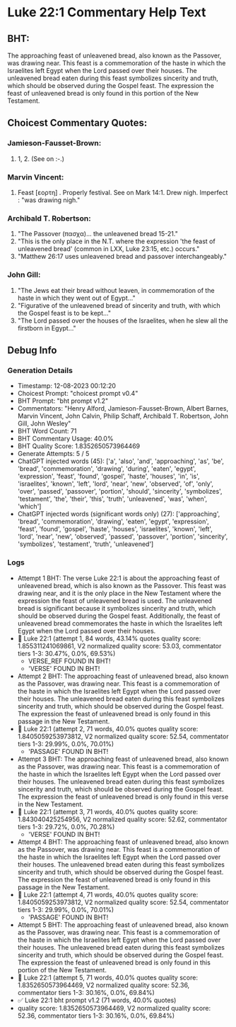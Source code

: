 # Luke 22:1 Commentary Help Text

## BHT:
The approaching feast of unleavened bread, also known as the Passover, was drawing near. This feast is a commemoration of the haste in which the Israelites left Egypt when the Lord passed over their houses. The unleavened bread eaten during this feast symbolizes sincerity and truth, which should be observed during the Gospel feast. The expression the feast of unleavened bread is only found in this portion of the New Testament.

## Choicest Commentary Quotes:
### Jamieson-Fausset-Brown:
1. 1, 2. (See on :-.)


### Marvin Vincent:
1. Feast [εορτη] . Properly festival. See on Mark 14:1. 
Drew nigh. Imperfect : "was drawing nigh."


### Archibald T. Robertson:
1. "The Passover (πασχα)... the unleavened bread 15-21." 
2. "This is the only place in the N.T. where the expression 'the feast of unleavened bread' (common in LXX, Luke 23:15, etc.) occurs."
3. "Matthew 26:17 uses unleavened bread and passover interchangeably."

### John Gill:
1. "The Jews eat their bread without leaven, in commemoration of the haste in which they went out of Egypt..." 
2. "Figurative of the unleavened bread of sincerity and truth, with which the Gospel feast is to be kept..."
3. "The Lord passed over the houses of the Israelites, when he slew all the firstborn in Egypt..."


## Debug Info
### Generation Details
- Timestamp: 12-08-2023 00:12:20
- Choicest Prompt: "choicest prompt v0.4"
- BHT Prompt: "bht prompt v1.2"
- Commentators: "Henry Alford, Jamieson-Fausset-Brown, Albert Barnes, Marvin Vincent, John Calvin, Philip Schaff, Archibald T. Robertson, John Gill, John Wesley"
- BHT Word Count: 71
- BHT Commentary Usage: 40.0%
- BHT Quality Score: 1.8352650573964469
- Generate Attempts: 5 / 5
- ChatGPT injected words (45):
	['a', 'also', 'and', 'approaching', 'as', 'be', 'bread', 'commemoration', 'drawing', 'during', 'eaten', 'egypt', 'expression', 'feast', 'found', 'gospel', 'haste', 'houses', 'in', 'is', 'israelites', 'known', 'left', 'lord', 'near', 'new', 'observed', 'of', 'only', 'over', 'passed', 'passover', 'portion', 'should', 'sincerity', 'symbolizes', 'testament', 'the', 'their', 'this', 'truth', 'unleavened', 'was', 'when', 'which']
- ChatGPT injected words (significant words only) (27):
	['approaching', 'bread', 'commemoration', 'drawing', 'eaten', 'egypt', 'expression', 'feast', 'found', 'gospel', 'haste', 'houses', 'israelites', 'known', 'left', 'lord', 'near', 'new', 'observed', 'passed', 'passover', 'portion', 'sincerity', 'symbolizes', 'testament', 'truth', 'unleavened']

### Logs
- Attempt 1 BHT: The verse Luke 22:1 is about the approaching feast of unleavened bread, which is also known as the Passover. This feast was drawing near, and it is the only place in the New Testament where the expression the feast of unleavened bread is used. The unleavened bread is significant because it symbolizes sincerity and truth, which should be observed during the Gospel feast. Additionally, the feast of unleavened bread commemorates the haste in which the Israelites left Egypt when the Lord passed over their houses.
- 🔄 Luke 22:1 (attempt 1, 84 words, 43.14% quotes quality score: 1.855311241069861, V2 normalized quality score: 53.03, commentator tiers 1-3: 30.47%, 0.0%, 69.53%) 
	- VERSE_REF FOUND IN BHT! 
	- 'VERSE' FOUND IN BHT!
- Attempt 2 BHT: The approaching feast of unleavened bread, also known as the Passover, was drawing near. This feast is a commemoration of the haste in which the Israelites left Egypt when the Lord passed over their houses. The unleavened bread eaten during this feast symbolizes sincerity and truth, which should be observed during the Gospel feast. The expression the feast of unleavened bread is only found in this passage in the New Testament.
- 🔄 Luke 22:1 (attempt 2, 71 words, 40.0% quotes quality score: 1.8405059253973812, V2 normalized quality score: 52.54, commentator tiers 1-3: 29.99%, 0.0%, 70.01%) 
	- 'PASSAGE' FOUND IN BHT!
- Attempt 3 BHT: The approaching feast of unleavened bread, also known as the Passover, was drawing near. This feast is a commemoration of the haste in which the Israelites left Egypt when the Lord passed over their houses. The unleavened bread eaten during this feast symbolizes sincerity and truth, which should be observed during the Gospel feast. The expression the feast of unleavened bread is only found in this verse in the New Testament.
- 🔄 Luke 22:1 (attempt 3, 71 words, 40.0% quotes quality score: 1.843040425254956, V2 normalized quality score: 52.62, commentator tiers 1-3: 29.72%, 0.0%, 70.28%) 
	- 'VERSE' FOUND IN BHT!
- Attempt 4 BHT: The approaching feast of unleavened bread, also known as the Passover, was drawing near. This feast is a commemoration of the haste in which the Israelites left Egypt when the Lord passed over their houses. The unleavened bread eaten during this feast symbolizes sincerity and truth, which should be observed during the Gospel feast. The expression the feast of unleavened bread is only found in this passage in the New Testament.
- 🔄 Luke 22:1 (attempt 4, 71 words, 40.0% quotes quality score: 1.8405059253973812, V2 normalized quality score: 52.54, commentator tiers 1-3: 29.99%, 0.0%, 70.01%) 
	- 'PASSAGE' FOUND IN BHT!
- Attempt 5 BHT: The approaching feast of unleavened bread, also known as the Passover, was drawing near. This feast is a commemoration of the haste in which the Israelites left Egypt when the Lord passed over their houses. The unleavened bread eaten during this feast symbolizes sincerity and truth, which should be observed during the Gospel feast. The expression the feast of unleavened bread is only found in this portion of the New Testament.
- 🔄 Luke 22:1 (attempt 5, 71 words, 40.0% quotes quality score: 1.8352650573964469, V2 normalized quality score: 52.36, commentator tiers 1-3: 30.16%, 0.0%, 69.84%)
- ✅ Luke 22:1 bht prompt v1.2 (71 words, 40.0% quotes)
- quality score: 1.8352650573964469, V2 normalized quality score: 52.36, commentator tiers 1-3: 30.16%, 0.0%, 69.84%)